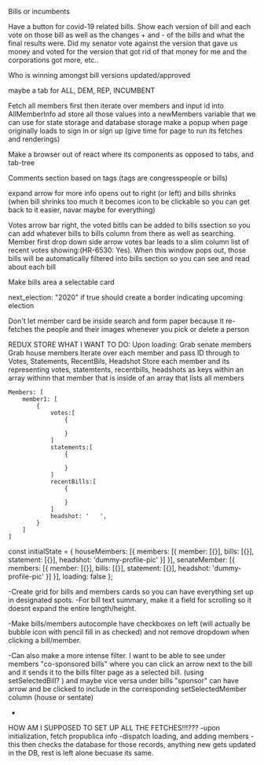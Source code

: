 Bills or incumbents

Have a button for covid-19 related bills. Show each version of bill and each vote on those bill as well as the changes + and - of the bills and what the final results were. Did my senator vote against the version that gave us money and voted for the version that got rid of that money for me and the corporations got more, etc..

Who is winning amongst bill versions updated/approved

maybe a tab for ALL, DEM, REP, INCUMBENT

Fetch all members first then iterate over members and input id into AllMemberInfo ad store all those values into a newMembers variable that we can use for state storage and database storage
make a popup when page originally loads to sign in or sign up (give time for page to run its fetches and renderings)

Make a browser out of react where its components as opposed to tabs, and tab-tree

Comments section based on tags (tags are congresspeople or bills)

expand arrow for more info opens out to right (or left) and bills shrinks (when bill shrinks too much it becomes icon to be clickable so you can get back to it easier, navar maybe for everything)

Votes arrow bar right, the voted bitlls can be added to bills ssection so you can add whatever bills to bills column from there as well as searching.
Member first drop down side arrow votes bar leads to a slim column list of recent votes showing:(HR-6530: Yes). When this window pops out, those bills will be automatically filtered into bills section so you can see and read about each bill

Make bills area a selectable card

next_election: "2020" if true should create a border indicating upcoming election

Don't let member card be inside search and form paper because it re-fetches the people and their images whenever you pick or delete a person

REDUX STORE WHAT I WANT TO DO:
Upon loading:
    Grab senate members
    Grab house members
    Iterate over each member and pass ID through to Votes, Statements, RecentBils, Headshot
    Store each member and its representing votes, statemtents, recentbills, headshots as keys within an array withinn that member that is inside of an array that lists all members

    Members: [
        member1: [
            {
                votes:[
                    {

                    }
                ]
                statements:[
                    {

                    }
                ]
                recentBills:[
                    {

                    }
                ]
                headshot: '   ',
            }
        ]
    ]
const initialState = {
    houseMembers: [{
        members: [{
            member: [{}],
            bills: [{}],
            statement: [{}],
            headshot: 'dummy-profile-pic'
        }]
    }],
    senateMember: [{
        members: [{
            member: [{}],
            bills: [{}],
            statement: [{}],
            headshot: 'dummy-profile-pic'
        }]
    }],
    loading: false 
};


-Create grid for bills and members cards so you can have everything set up in designated spots. 
-For bill text summary, make it a field for scrolling so it doesnt expand the entire length/height.

-Make bills/members autocomple have checkboxes on left (will actually be bubble icon with pencil fill in as checked) and not remove dropdown when clicking a bill/member. 

-Can also make a more intense filter. I want to be able to see under members "co-sponsored bills" where you can click an arrow next to the bill and it sends it to the 
  bills filter page as a selected bill. (using setSelectedBill? ) and maybe vice versa under bills "sponsor" can have arrow and be clicked to include in the corresponding setSelectedMember column (house or sentate)

-



HOW AM I SUPPOSED TO SET UP ALL THE FETCHES!!!???
    -upon initialization, fetch propublica info
        -dispatch loading, and adding members
            -this then checks the database for those records, anything new gets updated in the DB, rest is left alone becuase its same. 
            
